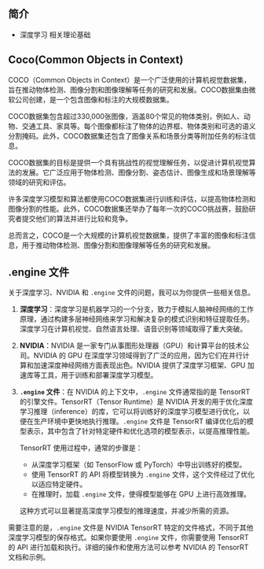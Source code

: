 ## 简介

+ 深度学习 相关理论基础

## Coco(Common Objects in Context)

COCO（Common Objects in Context）是一个广泛使用的计算机视觉数据集，旨在推动物体检测、图像分割和图像理解等任务的研究和发展。COCO数据集由微软公司创建，是一个包含图像和标注的大规模数据集。

COCO数据集包含超过330,000张图像，涵盖80个常见的物体类别，例如人、动物、交通工具、家具等。每个图像都标注了物体的边界框、物体类别和可选的语义分割掩码。此外，COCO数据集还包含了图像关系和场景分类等附加任务的标注信息。

COCO数据集的目标是提供一个具有挑战性的视觉理解任务，以促进计算机视觉算法的发展。它广泛应用于物体检测、图像分割、姿态估计、图像生成和场景理解等领域的研究和评估。

许多深度学习模型和算法都使用COCO数据集进行训练和评估，以提高物体检测和图像分割的性能。此外，COCO数据集还举办了每年一次的COCO挑战赛，鼓励研究者提交他们的算法并进行比较和竞争。

总而言之，COCO是一个大规模的计算机视觉数据集，提供了丰富的图像和标注信息，用于推动物体检测、图像分割和图像理解等任务的研究和发展。

## .engine 文件 

关于深度学习、NVIDIA 和 `.engine` 文件的问题，我可以为你提供一些相关信息。

1. **深度学习**：深度学习是机器学习的一个分支，致力于模拟人脑神经网络的工作原理，通过构建多层神经网络来学习和解决复杂的模式识别和特征提取任务。深度学习在计算机视觉、自然语言处理、语音识别等领域取得了重大突破。

2. **NVIDIA**：NVIDIA 是一家专门从事图形处理器（GPU）和计算平台的技术公司。NVIDIA 的 GPU 在深度学习领域得到了广泛的应用，因为它们在并行计算和加速深度神经网络方面表现出色。NVIDIA 提供了深度学习框架、GPU 加速库等工具，用于训练和部署深度学习模型。

3. **`.engine` 文件**：在 NVIDIA 的上下文中，`.engine` 文件通常指的是 TensorRT 的引擎文件。TensorRT（Tensor Runtime）是 NVIDIA 开发的用于优化深度学习推理（inference）的库，它可以将训练好的深度学习模型进行优化，以便在生产环境中更快地执行推理。`.engine` 文件是 TensorRT 编译优化后的模型表示，其中包含了针对特定硬件和优化选项的模型表示，以提高推理性能。

   TensorRT 使用过程中，通常的步骤是：
   
   - 从深度学习框架（如 TensorFlow 或 PyTorch）中导出训练好的模型。
   - 使用 TensorRT 的 API 将模型转换为 `.engine` 文件，这个文件经过了优化以适应特定硬件。
   - 在推理时，加载 `.engine` 文件，使得模型能够在 GPU 上进行高效推理。

   这种方式可以显著提高深度学习模型的推理速度，并减少所需的资源。

需要注意的是，`.engine` 文件是 NVIDIA TensorRT 特定的文件格式，不同于其他深度学习模型的保存格式。如果你要使用 `.engine` 文件，你需要使用 TensorRT 的 API 进行加载和执行。详细的操作和使用方法可以参考 NVIDIA 的 TensorRT 文档和示例。
